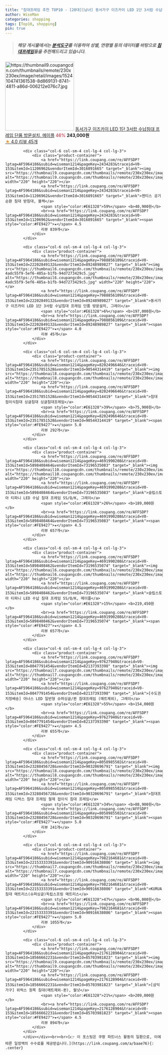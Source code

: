 ```yaml
---
title: "침대프레임 추천 TOP10 - [20대][남녀] 동서가구 이즈카이 LED 1단 3서랍 수납침대 프레임 단품 방문설치, 메이플"
author: WiseMan
categories: shopping
tags: [Top10, shopping]
pin: true
---
```


> ##### 해당 게시물에서는 [**분석도구**](https://itemscout.io/)를 이용하여 **성별**, **연령별** 등의 데이터를 바탕으로 [**침대프레임**](https://link.coupang.com/a/baae76)들을 추천해드리고 있습니다.
<div class="container"><div class="row">
            <div class="col-6 col-sm-4 col-lg-4 col-lg-3">
                <div class="product-container">
                    <a href="https://link.coupang.com/re/AFFSDP?lptag=AF5964186&subid=wiseman1214&pageKey=7988856109&traceid=V0-153&itemId=22202849100&vendorItemId=89248989695" target="_blank"><img src="https://thumbnail9.coupangcdn.com/thumbnails/remote/230x230ex/image/retail/images/1524104741361538-8d869131-8741-4811-a86d-006212e076c7.jpg" alt="https://thumbnail9.coupangcdn.com/thumbnails/remote/230x230ex/image/retail/images/1524104741361538-8d869131-8741-4811-a86d-006212e076c7.jpg" width="220" height="220"></a>
                    <a href="https://link.coupang.com/re/AFFSDP?lptag=AF5964186&subid=wiseman1214&pageKey=7988856109&traceid=V0-153&itemId=22202849100&vendorItemId=89248989695" target="_blank">동서가구 이즈카이 LED 1단 3서랍 수납침대 프레임 단품 방문설치, 메이플</a>
                    <span style="color:#E61328">46%</span> <b>243,000원</b>
                    <br><a href="https://link.coupang.com/re/AFFSDP?lptag=AF5964186&subid=wiseman1214&pageKey=7988856109&traceid=V0-153&itemId=22202849100&vendorItemId=89248989695" target="_blank"><span style="color:#FE9427">★</span> 4.0
                    리뷰 45개</a>
                </div>
            </div>
            
            <div class="col-6 col-sm-4 col-lg-4 col-lg-3">
                <div class="product-container">
                    <a href="https://link.coupang.com/re/AFFSDP?lptag=AF5964186&subid=wiseman1214&pageKey=2434283&traceid=V0-153&itemId=11206962&vendorItemId=3016891665" target="_blank"><img src="https://thumbnail9.coupangcdn.com/thumbnails/remote/230x230ex/image/vendor_inventory/5c16/15b938326f33f827ba94e8308052a65a82fce96f3048661f58b17c3fdaf7.jpg" alt="https://thumbnail9.coupangcdn.com/thumbnails/remote/230x230ex/image/vendor_inventory/5c16/15b938326f33f827ba94e8308052a65a82fce96f3048661f58b17c3fdaf7.jpg" width="220" height="220"></a>
                    <a href="https://link.coupang.com/re/AFFSDP?lptag=AF5964186&subid=wiseman1214&pageKey=2434283&traceid=V0-153&itemId=11206962&vendorItemId=3016891665" target="_blank">젠티스 공기순환 침대 받침대, 블랙</a>
                    <span style="color:#E61328">59%</span> <b>40,900원</b>
                    <br><a href="https://link.coupang.com/re/AFFSDP?lptag=AF5964186&subid=wiseman1214&pageKey=2434283&traceid=V0-153&itemId=11206962&vendorItemId=3016891665" target="_blank"><span style="color:#FE9427">★</span> 4.5
                    리뷰 839개</a>
                </div>
            </div>
            
            <div class="col-6 col-sm-4 col-lg-4 col-lg-3">
                <div class="product-container">
                    <a href="https://link.coupang.com/re/AFFSDP?lptag=AF5964186&subid=wiseman1214&pageKey=7988856109&traceid=V0-153&itemId=22202849132&vendorItemId=89248989827" target="_blank"><img src="https://thumbnail6.coupangcdn.com/thumbnails/remote/230x230ex/image/retail/images/1524123486542973-4adc55f9-5ef6-485a-b1fb-94d7273429c5.jpg" alt="https://thumbnail6.coupangcdn.com/thumbnails/remote/230x230ex/image/retail/images/1524123486542973-4adc55f9-5ef6-485a-b1fb-94d7273429c5.jpg" width="220" height="220"></a>
                    <a href="https://link.coupang.com/re/AFFSDP?lptag=AF5964186&subid=wiseman1214&pageKey=7988856109&traceid=V0-153&itemId=22202849132&vendorItemId=89248989827" target="_blank">동서가구 이즈카이 LED 1단 3서랍 수납침대 프레임 단품 방문설치, 그레이</a>
                    <span style="color:#E61328">6%</span> <b>197,000원</b>
                    <br><a href="https://link.coupang.com/re/AFFSDP?lptag=AF5964186&subid=wiseman1214&pageKey=7988856109&traceid=V0-153&itemId=22202849132&vendorItemId=89248989827" target="_blank"><span style="color:#FE9427">★</span> 4.0
                    리뷰 45개</a>
                </div>
            </div>
            
            <div class="col-6 col-sm-4 col-lg-4 col-lg-3">
                <div class="product-container">
                    <a href="https://link.coupang.com/re/AFFSDP?lptag=AF5964186&subid=wiseman1214&pageKey=8202496646&traceid=V0-153&itemId=23517851528&vendorItemId=90544314419" target="_blank"><img src="https://thumbnail8.coupangcdn.com/thumbnails/remote/230x230ex/image/vendor_inventory/1a8f/aace576dcbf22370461e757ec3bb01f6596af683886d05b5cd67f1bc3fb5.jpg" alt="https://thumbnail8.coupangcdn.com/thumbnails/remote/230x230ex/image/vendor_inventory/1a8f/aace576dcbf22370461e757ec3bb01f6596af683886d05b5cd67f1bc3fb5.jpg" width="220" height="220"></a>
                    <a href="https://link.coupang.com/re/AFFSDP?lptag=AF5964186&subid=wiseman1214&pageKey=8202496646&traceid=V0-153&itemId=23517851528&vendorItemId=90544314419" target="_blank">침대 접이식침대 싱글침대 싱글침대프레임</a>
                    <span style="color:#E61328">39%</span> <b>75,900원</b>
                    <br><a href="https://link.coupang.com/re/AFFSDP?lptag=AF5964186&subid=wiseman1214&pageKey=8202496646&traceid=V0-153&itemId=23517851528&vendorItemId=90544314419" target="_blank"><span style="color:#FE9427">★</span> 5.0
                    리뷰 292개</a>
                </div>
            </div>
            
            <div class="col-6 col-sm-4 col-lg-4 col-lg-3">
                <div class="product-container">
                    <a href="https://link.coupang.com/re/AFFSDP?lptag=AF5964186&subid=wiseman1214&pageKey=4691990208&traceid=V0-153&itemId=5898408464&vendorItemId=73196535083" target="_blank"><img src="https://thumbnail10.coupangcdn.com/thumbnails/remote/230x230ex/image/vendor_inventory/0117/54ed5eab7272eab184c269a199f9ee57393cd2806ff40503b47d3593b853.jpg" alt="https://thumbnail10.coupangcdn.com/thumbnails/remote/230x230ex/image/vendor_inventory/0117/54ed5eab7272eab184c269a199f9ee57393cd2806ff40503b47d3593b853.jpg" width="220" height="220"></a>
                    <a href="https://link.coupang.com/re/AFFSDP?lptag=AF5964186&subid=wiseman1214&pageKey=4691990208&traceid=V0-153&itemId=5898408464&vendorItemId=73196535083" target="_blank">슬립스토아 티파니 LED 수납 침대 프레임 SS/Q/K, 그레이</a>
                    <span style="color:#E61328">26%</span> <b>189,000원</b>
                    <br><a href="https://link.coupang.com/re/AFFSDP?lptag=AF5964186&subid=wiseman1214&pageKey=4691990208&traceid=V0-153&itemId=5898408464&vendorItemId=73196535083" target="_blank"><span style="color:#FE9427">★</span> 4.5
                    리뷰 657개</a>
                </div>
            </div>
            
            <div class="col-6 col-sm-4 col-lg-4 col-lg-3">
                <div class="product-container">
                    <a href="https://link.coupang.com/re/AFFSDP?lptag=AF5964186&subid=wiseman1214&pageKey=4691990208&traceid=V0-153&itemId=5898408462&vendorItemId=73196535074" target="_blank"><img src="https://thumbnail6.coupangcdn.com/thumbnails/remote/230x230ex/image/vendor_inventory/2c46/801d8e7ff9a626f495f9eece11f6aa072f2fc74d064428238d7de214a795.jpg" alt="https://thumbnail6.coupangcdn.com/thumbnails/remote/230x230ex/image/vendor_inventory/2c46/801d8e7ff9a626f495f9eece11f6aa072f2fc74d064428238d7de214a795.jpg" width="220" height="220"></a>
                    <a href="https://link.coupang.com/re/AFFSDP?lptag=AF5964186&subid=wiseman1214&pageKey=4691990208&traceid=V0-153&itemId=5898408462&vendorItemId=73196535074" target="_blank">슬립스토아 티파니 LED 수납 침대 프레임 SS/Q/K, 메이플</a>
                    <span style="color:#E61328">15%</span> <b>219,450원</b>
                    <br><a href="https://link.coupang.com/re/AFFSDP?lptag=AF5964186&subid=wiseman1214&pageKey=4691990208&traceid=V0-153&itemId=5898408462&vendorItemId=73196535074" target="_blank"><span style="color:#FE9427">★</span> 4.5
                    리뷰 657개</a>
                </div>
            </div>
            
            <div class="col-6 col-sm-4 col-lg-4 col-lg-3">
                <div class="product-container">
                    <a href="https://link.coupang.com/re/AFFSDP?lptag=AF5964186&subid=wiseman1214&pageKey=97627940&traceid=V0-153&itemId=8047791454&vendorItemId=82137393398" target="_blank"><img src="https://thumbnail7.coupangcdn.com/thumbnails/remote/230x230ex/image/vendor_inventory/17d9/3b697caf71bf81a7e673bee27468914ba7ef0a14989067603cb25147d207.jpg" alt="https://thumbnail7.coupangcdn.com/thumbnails/remote/230x230ex/image/vendor_inventory/17d9/3b697caf71bf81a7e673bee27468914ba7ef0a14989067603cb25147d207.jpg" width="220" height="220"></a>
                    <a href="https://link.coupang.com/re/AFFSDP?lptag=AF5964186&subid=wiseman1214&pageKey=97627940&traceid=V0-153&itemId=8047791454&vendorItemId=82137393398" target="_blank">[수도권 지정배송] 아너스 LED 일반형 슈퍼싱글/퀸 침대프레임 (매트제외), 그레이</a>
                    <span style="color:#E61328">55%</span> <b>154,000원</b>
                    <br><a href="https://link.coupang.com/re/AFFSDP?lptag=AF5964186&subid=wiseman1214&pageKey=97627940&traceid=V0-153&itemId=8047791454&vendorItemId=82137393398" target="_blank"><span style="color:#FE9427">★</span> 4.5
                    리뷰 655개</a>
                </div>
            </div>
            
            <div class="col-6 col-sm-4 col-lg-4 col-lg-3">
                <div class="product-container">
                    <a href="https://link.coupang.com/re/AFFSDP?lptag=AF5964186&subid=wiseman1214&pageKey=8058985502&traceid=V0-153&itemId=23288456728&vendorItemId=90320696791" target="_blank"><img src="https://thumbnail8.coupangcdn.com/thumbnails/remote/230x230ex/image/0820_amir_esrgan_inf80k_batch_1_max3k/ade0/3015ef2dd7acbd1855054fd7ec1207ff4b1e130d2ca7a9214bb14be8ad97.jpg" alt="https://thumbnail8.coupangcdn.com/thumbnails/remote/230x230ex/image/0820_amir_esrgan_inf80k_batch_1_max3k/ade0/3015ef2dd7acbd1855054fd7ec1207ff4b1e130d2ca7a9214bb14be8ad97.jpg" width="220" height="220"></a>
                    <a href="https://link.coupang.com/re/AFFSDP?lptag=AF5964186&subid=wiseman1214&pageKey=8058985502&traceid=V0-153&itemId=23288456728&vendorItemId=90320696791" target="_blank">침대프레임 디럭스 침대 프레임 철제 접이식 침대 프레임</a>
                    <span style="color:#E61328">34%</span> <b>88,900원</b>
                    <br><a href="https://link.coupang.com/re/AFFSDP?lptag=AF5964186&subid=wiseman1214&pageKey=8058985502&traceid=V0-153&itemId=23288456728&vendorItemId=90320696791" target="_blank"><span style="color:#FE9427">★</span> 5.0
                    리뷰 241개</a>
                </div>
            </div>
            
            <div class="col-6 col-sm-4 col-lg-4 col-lg-3">
                <div class="product-container">
                    <a href="https://link.coupang.com/re/AFFSDP?lptag=AF5964186&subid=wiseman1214&pageKey=7982164681&traceid=V0-153&itemId=22153333391&vendorItemId=90916638086" target="_blank"><img src="https://thumbnail7.coupangcdn.com/thumbnails/remote/230x230ex/image/vendor_inventory/0247/e5e9803d038cfe5ce0ebd669bfc094723a82da63f4c76e7f894f36e63b3c.jpg" alt="https://thumbnail7.coupangcdn.com/thumbnails/remote/230x230ex/image/vendor_inventory/0247/e5e9803d038cfe5ce0ebd669bfc094723a82da63f4c76e7f894f36e63b3c.jpg" width="220" height="220"></a>
                    <a href="https://link.coupang.com/re/AFFSDP?lptag=AF5964186&subid=wiseman1214&pageKey=7982164681&traceid=V0-153&itemId=22153333391&vendorItemId=90916638086" target="_blank">KURUA 침대 매트리스(슈퍼싱글)독립스프링 매트리스</a>
                    <span style="color:#E61328">47%</span> <b>96,000원</b>
                    <br><a href="https://link.coupang.com/re/AFFSDP?lptag=AF5964186&subid=wiseman1214&pageKey=7982164681&traceid=V0-153&itemId=22153333391&vendorItemId=90916638086" target="_blank"><span style="color:#FE9427">★</span> 5.0
                    리뷰 1055개</a>
                </div>
            </div>
            
            <div class="col-6 col-sm-4 col-lg-4 col-lg-3">
                <div class="product-container">
                    <a href="https://link.coupang.com/re/AFFSDP?lptag=AF5964186&subid=wiseman1214&pageKey=2176128904&traceid=V0-153&itemId=18566662231&vendorItemId=85703981823" target="_blank"><img src="https://thumbnail9.coupangcdn.com/thumbnails/remote/230x230ex/image/0820_amir_esrgan_inf80k_batch_1_max3k/b78e/cea07aa2be5155d97c0e2b59bccfa9a5f958b2524b42defa0c2f0625f8f6.jpg" alt="https://thumbnail9.coupangcdn.com/thumbnails/remote/230x230ex/image/0820_amir_esrgan_inf80k_batch_1_max3k/b78e/cea07aa2be5155d97c0e2b59bccfa9a5f958b2524b42defa0c2f0625f8f6.jpg" width="220" height="220"></a>
                    <a href="https://link.coupang.com/re/AFFSDP?lptag=AF5964186&subid=wiseman1214&pageKey=2176128904&traceid=V0-153&itemId=18566662231&vendorItemId=85703981823" target="_blank">[삼익가구] 위럭스 원목 침대(매트제외-퀸), 월넛</a>
                    <span style="color:#E61328">21%</span> <b>209,000원</b>
                    <br><a href="https://link.coupang.com/re/AFFSDP?lptag=AF5964186&subid=wiseman1214&pageKey=2176128904&traceid=V0-153&itemId=18566662231&vendorItemId=85703981823" target="_blank"><span style="color:#FE9427">★</span> 4.5
                    리뷰 894개</a>
                </div>
            </div>
            </div></div><br><br>[👉 이 포스팅은 쿠팡 파트너스 활동의 일환으로, 이에 따른 일정액의 수수료를 제공받습니다.](https://link.coupang.com/a/baae76){: .center}
